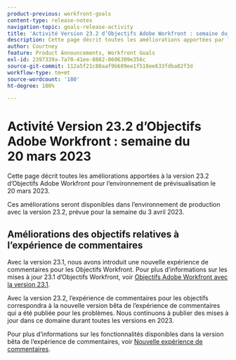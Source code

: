 ```yaml
---
product-previous: workfront-goals
content-type: release-notes
navigation-topic: goals-release-activity
title: 'Activité Version 23.2 d’Objectifs Adobe Workfront : semaine du 20 mars 2023'
description: Cette page décrit toutes les améliorations apportées par la version 23.2 d‘Objectifs Adobe Workfront à l’environnement de prévisualisation. Ces améliorations seront disponibles dans l’environnement de production au cours de la semaine du 20 mars 2023.
author: Courtney
feature: Product Announcements, Workfront Goals
exl-id: 2397339a-7a78-41ee-8882-0606309e356c
source-git-commit: 112a5f21c80aaf9b689ee1f518ee633fdba82f3d
workflow-type: tm+mt
source-wordcount: '180'
ht-degree: 100%

---
```


# Activité Version 23.2 d’Objectifs Adobe Workfront : semaine du 20 mars 2023

Cette page décrit toutes les améliorations apportées à la version 23.2 d’Objectifs Adobe Workfront pour l’environnement de prévisualisation le 20 mars 2023.

Ces améliorations seront disponibles dans l’environnement de production avec la version 23.2, prévue pour la semaine du 3 avril 2023.

## Améliorations des objectifs relatives à l’expérience de commentaires

Avec la version 23.1, nous avons introduit une nouvelle expérience de commentaires pour les Objectifs Workfront. Pour plus d’informations sur les mises à jour 23.1 d’Objectifs Workfront, voir [Objectifs Adobe Workfront avec la version 23.1](/help/quicksilver/product-announcements/product-releases/goals-release-activity/goals-23-1-release/goals-23-1-release.md).

Avec la version 23.2, l’expérience de commentaires pour les objectifs correspondra à la nouvelle version bêta de l’expérience de commentaires qui a été publiée pour les problèmes. Nous continuons à publier des mises à jour dans ce domaine durant toutes les versions en 2023.

Pour plus d’informations sur les fonctionnalités disponibles dans la version bêta de l’expérience de commentaires, voir [Nouvelle expérience de commentaires](../../../betas/new-commenting-experience-beta/unified-commenting-experience.md).
